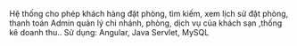 Hệ thống cho phép khách hàng đặt phòng, tìm kiếm, xem lịch sử đặt phòng, thanh toán
Admin quản lý chi nhánh, phòng, dịch vụ của khách sạn ,thống kê doanh thu..
Sử dụng: Angular, Java Servlet, MySQL
